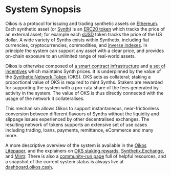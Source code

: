# System Synopsis

Oikos is a protocol for issuing and trading synthetic assets on [Ethereum](https://www.ethereum.org/). Each synthetic asset (or [Synth](tokens.md#synths)) is an [ERC20 token](https://theethereum.wiki/w/index.php/ERC20_Token_Standard) which tracks the price of an external asset; for example each [sUSD](https://etherscan.io/token/0x57ab1e02fee23774580c119740129eac7081e9d3) token tracks the price of the US dollar. A wide variety of Synths exists within Synthetix, including fiat currencies, cryptocurrencies, commodities, and [inverse indexes](tokens.md#inverse-syths).
In principle the system can support any asset with a clear price, and provides on-chain exposure to an unlimited range of real-world assets.

Oikos is otherwise composed of [a smart contract infrastructure](contracts/index.md) and [a set of incentives](incentives.md) which maintains Synth prices. It is underpinned by the value of the [Synthetix Network Token](tokens.md#oikos-network-token) (OKS). OKS acts as collateral; staking a proportional value of OKS is required to mint Synths. Stakers are rewarded for supporting the system with a pro-rata share of the fees generated by activity in the system. The value of OKS is thus directly connected with the usage of the network it collateralises.

This mechanism allows Oikos to support instantaneous, near-frictionless conversion between different flavours of Synths without the liquidity and slippage issues experienced by other decentralised exchanges. The resulting network of tokens supports an extensive set of use cases including trading, loans, payments, remittance, eCommerce and many more.

A more descriptive overview of the system is available in the [Oikos Litepaper](https://www.oikos.cash/uploads/oikos_litepaper.pdf), and the explainers on [OKS staking rewards](https://www.oikos.cash/stakingrewards), [Synthetix.Exchange](https://www.oikos.cash/products/exchange), and [Mintr](https://www.oikos.cash/products/mintr). There is also a [community-run page](https://oikos.community) full of helpful resources, and a snapshot of the current system status is always live at [dashboard.oikos.cash](https://dashboard.oikos.cash/).
